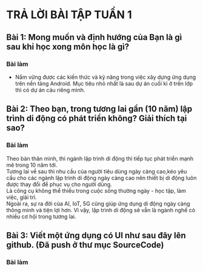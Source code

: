 # TRẢ LỜI BÀI TẬP TUẦN 1
## Bài 1: Mong muốn và định hướng của Bạn là gì sau khi học xong môn học là gì?  
### Bài làm
- Nắm vững được các kiến thức và kỹ năng trong việc xây dựng ứng dụng trên nền tảng Android. Mục tiêu nhỏ nhất là sau dự án cuối kì ở trên lớp thì có dự án cảu riêng mình. 


## Bài 2: Theo bạn, trong tương lai gần (10 năm) lập trình di động có phát triển không? Giải thích tại sao?
### Bài làm
Theo bản thân mình, thì ngành lập trình di động thì tiếp tục phát triển mạnh mẽ trong 10 năm tới.  
Tương lai về sau thì nhu cầu của người tiêu dùng ngày càng cao,kéo yêu cầu cho các ngành lập trình di động ngày càng cao nên thiết bị di động luôn được thay đổi để phục vụ cho người dùng.  
Là công cụ không thể thiếu trong cuộc sống thường ngày - học tập, làm việc, giải trí.  
Ngoài ra, sự ra đời của AI, IoT, 5G cũng giúp ứng dụng di động ngày càng thông minh và tiện lợi hơn. Vì vậy, lập trình di động sẽ vẫn là ngành nghề có nhiều cơ hội trong tương lai.


## Bài 3: Viết một ứng dụng có UI như sau đây lên github. (Đã push ở thư mục SourceCode)
### Bài làm
